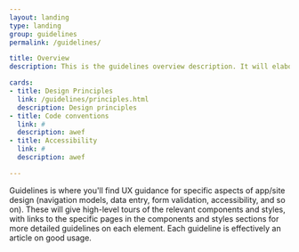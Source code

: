 ```yaml
---
layout: landing
type: landing
group: guidelines
permalink: /guidelines/

title: Overview
description: This is the guidelines overview description. It will elaborate on the guidelines and principles that need to be followed to build applications.

cards:
- title: Design Principles
  link: /guidelines/principles.html
  description: Design principles
- title: Code conventions
  link: #
  description: awef
- title: Accessibility
  link: #
  description: awef

---
```


Guidelines is where you'll find UX guidance for specific aspects of app/site design (navigation models, data entry, form validation, accessibility, and so on). These will give high-level tours of the relevant components and styles, with links to the specific pages in the components and styles sections for more detailed guidelines on each element.  Each guideline is effectively an article on good usage.
